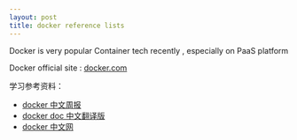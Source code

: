 ```yaml
---
layout: post
title: docker reference lists
---
```


Docker is very popular Container tech recently , especially on PaaS platform 

Docker official site : [docker.com](http://docker.com)

学习参考资料：

- [docker 中文周报](http://docker.imcrm.me/index)
- [docker doc 中文翻译版](http://dockerpool.com/static/books/docker_practice/index.html)
- [docker 中文网](https://docker.cn/)

